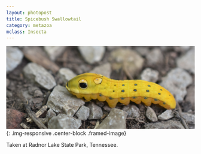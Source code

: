 ```yaml
---
layout: photopost
title: Spicebush Swallowtail
category: metazoa
mclass: Insecta
---
```


![Spicebush Swallowtail](/images/metazoa/20170822_spicebush_swallowtail_small.jpg){: .img-responsive .center-block .framed-image}

Taken at Radnor Lake State Park, Tennessee.
